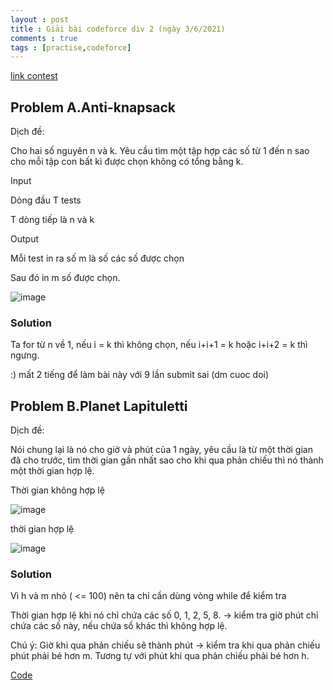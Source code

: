 ```yaml
---
layout : post
title : Giải bài codeforce div 2 (ngày 3/6/2021)
comments : true
tags : [practise,codeforce]
---
```

[link contest](https://codeforces.com/contest/1493)

## Problem A.Anti-knapsack
Dịch đề:

Cho hai số nguyên n và k. Yêu cầu tìm một tập hợp các số từ 1 đến n sao cho mỗi tập con bất kì được chọn
không có tổng bằng k.

Input

Dòng đầu T tests

T dòng tiếp là n và k

Output

Mỗi test in ra số m là số các số được chọn

Sau đó in m số được chọn.

![image](https://user-images.githubusercontent.com/69662229/110213639-b2ae0100-7e55-11eb-99b9-4cacbdf7cd9a.png)

### Solution
Ta for từ n về 1, nếu i = k thì không chọn, nếu i+i+1 = k hoặc i+i+2 = k thì ngưng.

:) mất 2 tiếng để làm bài này với 9 lần submit sai (dm cuoc doi)

## Problem B.Planet Lapituletti
Dịch đề:

Nói chung lại là nó cho giờ và phút của 1 ngày, yêu cầu là từ một thời gian đã cho trước, tìm thời gian gần nhất sao cho
khi qua phản chiếu thì nó thành một thời gian hợp lệ.

Thời gian không hợp lệ

![image](https://user-images.githubusercontent.com/69662229/110213764-467fcd00-7e56-11eb-8921-182e60893583.png)

thời gian hợp lệ

![image](https://user-images.githubusercontent.com/69662229/110213769-4c75ae00-7e56-11eb-87b8-09ee229bcbab.png)

### Solution
Vì h và m nhỏ ( <= 100) nên ta chỉ cần dùng vòng while để kiểm tra

Thời gian hợp lệ khi nó chỉ chứa các số 0, 1, 2, 5, 8. -> kiểm tra giờ phút chỉ chứa các số này, nếu chứa số khác thì không hợp lệ.

Chú ý: Giờ khi qua phản chiếu sẽ thành phút -> kiểm tra khi qua phản chiếu phút phải bé hơn m. Tương tự với phút khi qua phản chiếu phải
bé hơn h.

[Code](https://pastebin.com/rHU0nHX7)
